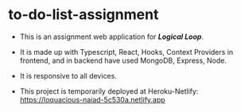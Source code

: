 # to-do-list-assignment

* This is an assignment web application for ***Logical Loop***.
* It is made up with Typescript, React, Hooks, Context Providers in frontend, and in backend have used MongoDB, Express, Node.
* It is responsive to all devices.

* This project is temporarily deployed at Heroku-Netlify: 
https://loquacious-naiad-5c530a.netlify.app
